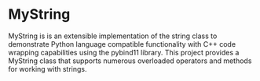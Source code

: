 # MyString
MyString is is an extensible implementation of the string class to demonstrate Python language compatible functionality with C++ code wrapping capabilities using the pybind11 library. This project provides a MyString class that supports numerous overloaded operators and methods for working with strings.
